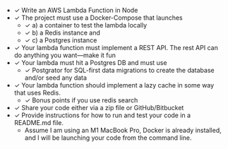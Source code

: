 - ✓ Write an AWS Lambda Function in Node
- ✓ The project must use a Docker-Compose that launches 
  - ✓ a) a container to test the lambda locally 
  - ✓ b) a Redis instance and 
  - ✓ c) a Postgres instance
- ✓ Your lambda function must implement a REST API. The rest API can do anything you want—make it fun
- ✓ Your lambda must hit a Postgres DB and must use 
  - ✓ Postgrator for SQL-first data migrations to create the database and/or seed any data
- ✓ Your lambda function should implement a lazy cache in some way that uses Redis. 
  - ✓ Bonus points if you use redis search
- ✓ Share your code either via a zip file or GitHub/Bitbucket
- ✓ Provide instructions for how to run and test your code in a README.md file. 
  - Assume I am using an M1 MacBook Pro, Docker is already installed, and I will be launching your code from the command line.